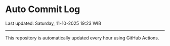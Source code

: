 # Auto Commit Log

Last updated: Saturday, 11-10-2025 19:23 WIB

---

This repository is automatically updated every hour using GitHub Actions.
